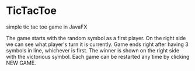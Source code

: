 # TicTacToe
simple tic tac toe game in JavaFX

The game starts with the random symbol as a first player. On the right side we can see what player's turn it is currently.
Game ends right after having 3 symbols in line, whichever is first. The winner is shown on the right side with the victorious symbol.
Each game can be restarted any time by clicking NEW GAME.
